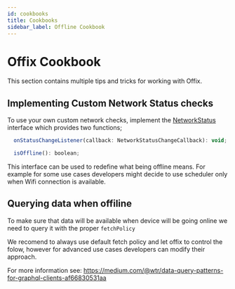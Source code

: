 ```yaml
---
id: cookbooks
title: Cookbooks
sidebar_label: Offline Cookbook
---
```



# Offix Cookbook

This section contains multiple tips and tricks for working with Offix.


## Implementing Custom Network Status checks

To use your own custom network checks, implement the [NetworkStatus](NetworkStatus.ts)
 interface which provides two functions;

```javascript
  onStatusChangeListener(callback: NetworkStatusChangeCallback): void;

  isOffline(): boolean;
```

This interface can be used to redefine what being offline means. 
For example for some use cases developers might decide to use scheduler only when Wifi connection is available.

## Querying data when offiline

To make sure that data will be available when device will be going online we need to query it with the proper 
`fetchPolicy`

We recomend to always use default fetch policy and let offix to control the folow, however for advanced use cases
developers can modify their approach. 

For more information see: 
https://medium.com/@wtr/data-query-patterns-for-graphql-clients-af66830531aa
